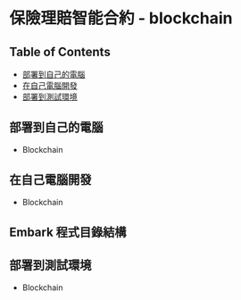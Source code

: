 # 保險理賠智能合約 - blockchain

## Table of Contents
  * [部署到自己的電腦](#部署到自己的電腦)
  * [在自己電腦開發](#在自己電腦開發)
  * [部署到測試環境](#部署到測試環境)

## 部署到自己的電腦
  * Blockchain


## 在自己電腦開發
  * Blockchain

## Embark 程式目錄結構

## 部署到測試環境
  * Blockchain